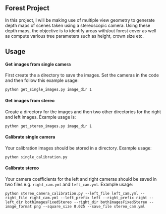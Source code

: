 ## Forest Project
In this project, I will be making use of multiple view geometry to generate depth maps of scenes taken using a
stereoscopic camera. Using these depth maps, the objective is to identify areas with/out forest cover as well as compute various tree parameters such as height, crown size etc.

## Usage
#### Get images from single camera 
First create the a directory to save the images. Set the cameras in the code and then follow this example usage:

<code>python get_single_images.py image_dir 1</code>

#### Get images from stereo
Create a directory for the images and then two other directories for the right and left images. Example usage is:

`python get_stereo_images.py image_dir 1` 

#### Calibrate single camera
Your calibration images should be stored in a directory. Example usage:

`python single_calibration.py`

#### Calibrate stereo
Your camera coefficients for the left and right cameras should be saved in two files e.g. `right_cam.yml` and `left_cam.yml`. Example usage: 

`python stereo_camera_calibration.py --left_file left_cam.yml --right_file right_cam.yml --left_prefix left --right_prefix right --left_dir bothImagesFixedStereo --right_dir bothImagesFixedStereo --image_format png --square_size 0.025 --save_file stereo_cam.yml
`